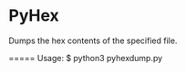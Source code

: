 PyHex
=====

Dumps the hex contents of the specified file.

=====
Usage: 
$ python3 pyhexdump.py <filename>
